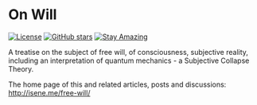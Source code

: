 # On Will

[![License](https://img.shields.io/badge/License-Public%20Domain-brightgreen.svg)](https://unlicense.org/)
[![GitHub stars](https://img.shields.io/github/stars/isene/on_will.svg)](https://github.com/isene/on_will/stargazers)
[![Stay Amazing](https://img.shields.io/badge/Stay-Amazing-blue.svg)](https://isene.org)

A treatise on the subject of free will, of consciousness, subjective reality, including an interpretation of quantum mechanics - a Subjective Collapse Theory.

The home page of this and related articles, posts and discussions: http://isene.me/free-will/

